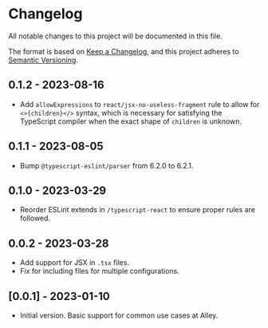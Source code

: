 # Changelog

All notable changes to this project will be documented in this file.

The format is based on [Keep a Changelog](https://keepachangelog.com/en/1.0.0/),
and this project adheres to [Semantic Versioning](https://semver.org/spec/v2.0.0.html).

## 0.1.2 - 2023-08-16

- Add `allowExpressions` to `react/jsx-no-useless-fragment` rule to allow for `<>{children}</>` syntax, which is
  necessary for satisfying the TypeScript compiler when the exact shape of `children` is unknown.

## 0.1.1 - 2023-08-05

- Bump `@typescript-eslint/parser` from 6.2.0 to 6.2.1.

## 0.1.0 - 2023-03-29

- Reorder ESLint extends in `/typescript-react` to ensure proper rules are followed.

## 0.0.2 - 2023-03-28

- Add support for JSX in `.tsx` files.
- Fix for including files for multiple configurations.

## [0.0.1] - 2023-01-10

- Initial version. Basic support for common use cases at Alley.
